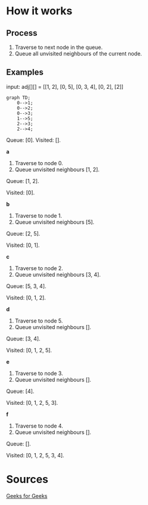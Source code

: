 # How it works
## Process
1. Traverse to next node in the queue. 
2. Queue all unvisited neighbours of the current node.

## Examples
input: adj[][] = [[1, 2], [0, 5], [0, 3, 4], [0, 2], [2]]

```mermaid
graph TD;
    0-->1;
    0-->2;
    0-->3;
    1-->5;
    2-->3;
    2-->4;
```

Queue: [0].
Visited: [].

**a**
1. Traverse to node 0.
2. Queue unvisited neighbours [1, 2].

Queue: [1, 2].

Visited: [0].

**b** 
1. Traverse to node 1.
2. Queue unvisited neighbours [5].

Queue: [2, 5].

Visited: [0, 1].

**c**
1. Traverse to node 2.
2. Queue unvisited neighbours [3, 4].

Queue: [5, 3, 4].

Visited: [0, 1, 2].

**d**
1. Traverse to node 5.
2. Queue unvisited neighbours [].

Queue: [3, 4].

Visited: [0, 1, 2, 5].

**e**
1. Traverse to node 3.
2. Queue unvisited neighbours [].

Queue: [4].

Visited: [0, 1, 2, 5, 3].

**f**
1. Traverse to node 4.
2. Queue unvisited neighbours [].

Queue: [].

Visited: [0, 1, 2, 5, 3, 4].

# Sources
[Geeks for Geeks](https://www.geeksforgeeks.org/breadth-first-search-or-bfs-for-a-graph/)
